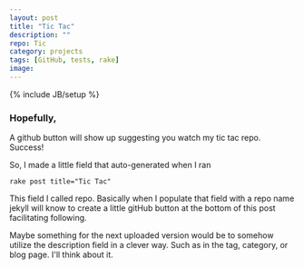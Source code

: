 ```yaml
---
layout: post
title: "Tic Tac"
description: ""
repo: Tic
category: projects
tags: [GitHub, tests, rake]
image: 
---
```

{% include JB/setup %}
<!-- Photos will be in images/2013-04-25-tic-tac/ -->
<!-- <img id="aboutPhoto" src="/images/2013-04-25-tic-tac"/> -->

### Hopefully,

A github button will show up suggesting you watch my tic tac repo. Success!

So, I made a little field that auto-generated when I ran

    rake post title="Tic Tac"

This field I called repo. Basically when I populate that field with a repo name jekyll will know to create a little gitHub button at the bottom of this post facilitating following.

Maybe something for the next uploaded version would be to somehow utilize the description field in a clever way. Such as in the tag, category, or blog page. I'll think about it.